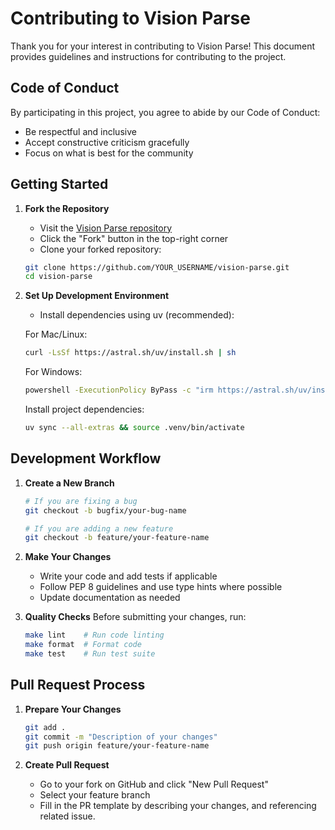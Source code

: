# Contributing to Vision Parse

Thank you for your interest in contributing to Vision Parse! This document provides guidelines and instructions for contributing to the project.

## Code of Conduct

By participating in this project, you agree to abide by our Code of Conduct:

- Be respectful and inclusive
- Accept constructive criticism gracefully
- Focus on what is best for the community

## Getting Started

1. **Fork the Repository**
   - Visit the [Vision Parse repository](https://github.com/iamarunbrahma/vision-parse)
   - Click the "Fork" button in the top-right corner
   - Clone your forked repository:
   ```bash
   git clone https://github.com/YOUR_USERNAME/vision-parse.git
   cd vision-parse
   ```

2. **Set Up Development Environment**
   - Install dependencies using uv (recommended):

   For Mac/Linux:
   ```bash
   curl -LsSf https://astral.sh/uv/install.sh | sh
   ```

   For Windows:
   ```bash
   powershell -ExecutionPolicy ByPass -c "irm https://astral.sh/uv/install.ps1 | iex"
   ```

   Install project dependencies:
   ```bash
   uv sync --all-extras && source .venv/bin/activate
   ```

## Development Workflow

1. **Create a New Branch**
   ```bash
   # If you are fixing a bug
   git checkout -b bugfix/your-bug-name

   # If you are adding a new feature
   git checkout -b feature/your-feature-name
   ```

2. **Make Your Changes**
   - Write your code and add tests if applicable
   - Follow PEP 8 guidelines and use type hints where possible
   - Update documentation as needed

3. **Quality Checks**
   Before submitting your changes, run:
   ```bash
   make lint    # Run code linting
   make format  # Format code
   make test    # Run test suite
   ```

## Pull Request Process

1. **Prepare Your Changes**
   ```bash
   git add .
   git commit -m "Description of your changes"
   git push origin feature/your-feature-name
   ```

2. **Create Pull Request**
   - Go to your fork on GitHub and click "New Pull Request"
   - Select your feature branch
   - Fill in the PR template by describing your changes, and referencing related issue.